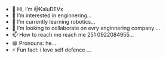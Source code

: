 - 👋 Hi, I’m @KaluDEVx
- 👀 I’m interested in enginnering...
- 🌱 I’m currently learning robotics...
- 💞️ I’m looking to collaborate on evry enginnering company ...
- 📫 How to reach me reach me 251 0922084955...
- 😄 Pronouns: he...
- ⚡ Fun fact: i love self defence ...

<!---
KaluDEVx/KaluDEVx is a ✨ special ✨ repository because its `README.md` (this file) appears on your GitHub profile.
You can click the Preview link to take a look at your changes.
--->
